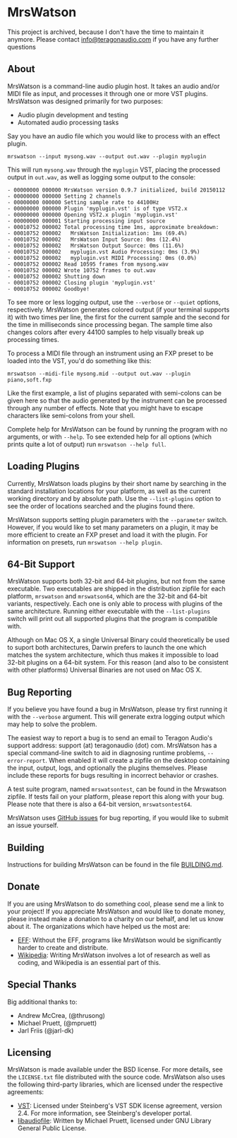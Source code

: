 MrsWatson
=========

This project is archived, because I don't have the time to maintain it
anymore. Please contact info@teragonaudio.com if you have any further
questions

About
-----

MrsWatson is a command-line audio plugin host. It takes an audio and/or MIDI
file as input, and processes it through one or more VST plugins. MrsWatson was
designed primarily for two purposes:

* Audio plugin development and testing
* Automated audio processing tasks

Say you have an audio file which you would like to process with an effect
plugin.

    mrswatson --input mysong.wav --output out.wav --plugin myplugin

This will run `mysong.wav` through the `myplugin` VST, placing the processed
output in `out.wav`, as well as logging some output to the console:

    - 00000000 000000 MrsWatson version 0.9.7 initialized, build 20150112
    - 00000000 000000 Setting 2 channels
    - 00000000 000000 Setting sample rate to 44100Hz
    - 00000000 000000 Plugin 'myplugin.vst' is of type VST2.x
    - 00000000 000000 Opening VST2.x plugin 'myplugin.vst'
    - 00000000 000001 Starting processing input source
    - 00010752 000002 Total processing time 1ms, approximate breakdown:
    - 00010752 000002   MrsWatson Initialization: 1ms (69.4%)
    - 00010752 000002   MrsWatson Input Source: 0ms (12.4%)
    - 00010752 000002   MrsWatson Output Source: 0ms (11.6%)
    - 00010752 000002   myplugin.vst Audio Processing: 0ms (3.9%)
    - 00010752 000002   myplugin.vst MIDI Processing: 0ms (0.0%)
    - 00010752 000002 Read 10595 frames from mysong.wav
    - 00010752 000002 Wrote 10752 frames to out.wav
    - 00010752 000002 Shutting down
    - 00010752 000002 Closing plugin 'myplugin.vst'
    - 00010752 000002 Goodbye!

To see more or less logging output, use the `--verbose` or `--quiet` options,
respectively. MrsWatson generates colored output (if your terminal supports
it) with two times per line, the first for the current sample and the second
for the time in milliseconds since processing began. The sample time also
changes colors after every 44100 samples to help visually break up processing
times.

To process a MIDI file through an instrument using an FXP preset to be loaded
into the VST, you'd do something like this:

    mrswatson --midi-file mysong.mid --output out.wav --plugin piano,soft.fxp

Like the first example, a list of plugins separated with semi-colons can be
given here so that the audio generated by the instrument can be processed
through any number of effects. Note that you might have to escape characters
like semi-colons from your shell.

Complete help for MrsWatson can be found by running the program with no
arguments, or with `--help`. To see extended help for all options (which prints
quite a lot of output) run `mrswatson --help full`.


Loading Plugins
---------------

Currently, MrsWatson loads plugins by their short name by searching in the
standard installation locations for your platform, as well as the current
working directory and by absolute path. Use the `--list-plugins` option to see
the order of locations searched and the plugins found there.

MrsWatson supports setting plugin parameters with the `--parameter` switch.
However, if you would like to set many parameters on a plugin, it may be more
efficient to create an FXP preset and load it with the plugin. For information
on presets, run `mrswatson --help plugin`.


64-Bit Support
--------------

MrsWatson supports both 32-bit and 64-bit plugins, but not from the same
executable. Two executables are shipped in the distribution zipfile for each
platform, `mrswatson` and `mrswatson64`, which are the 32-bit and 64-bit
variants, respectively. Each one is only able to process with plugins of the
same architecture. Running either executable with the `--list-plugins` switch
will print out all supported plugins that the program is compatible with.

Although on Mac OS X, a single Universal Binary could theoretically be used to
suport both architectures, Darwin prefers to launch the one which matches the
system architecture, which thus makes it impossible to load 32-bit plugins on a
64-bit system. For this reason (and also to be consistent with other platforms)
Universal Binaries are not used on Mac OS X.


Bug Reporting
-------------

If you believe you have found a bug in MrsWatson, please try first running it
with the `--verbose` argument. This will generate extra logging output which
may help to solve the problem.

The easiest way to report a bug is to send an email to Teragon Audio's support
address: support (at) teragonaudio (dot) com. MrsWatson has a special
command-line switch to aid in diagnosing runtime problems, `--error-report`.
When enabled it will create a zipfile on the desktop containing the input,
output, logs, and optionally the plugins themselves. Please include these
reports for bugs resulting in incorrect behavior or crashes.

A test suite program, named `mrswatsontest`, can be found in the Mrswatson
zipfile. If tests fail on your platform, please report this along with your
bug. Please note that there is also a 64-bit version, `mrswatsontest64`.

MrsWatson uses [GitHub issues][mw-issues] for bug reporting, if you would like
to submit an issue yourself.


Building
--------

Instructions for building MrsWatson can be found in the file
[BUILDING.md][mw-building].


Donate
------

If you are using MrsWatson to do something cool, please send me a link to your
project! If you appreciate MrsWatson and would like to donate money, please
instead make a donation to a charity on our behalf, and let us know about it.
The organizations which have helped us the most are:

* [EFF][donate-eff]: Without the EFF, programs like MrsWatson would be
  significantly harder to create and distribute.
* [Wikipedia][donate-wiki]: Writing MrsWatson involves a lot of research as well
  as coding, and Wikipedia is an essential part of this.


Special Thanks
--------------

Big additional thanks to:

* Andrew McCrea, (@thrusong)
* Michael Pruett, (@mpruett)
* Jarl Friis (@jarl-dk)


Licensing
---------

MrsWatson is made available under the BSD license. For more details, see the
`LICENSE.txt` file distributed with the source code. MrsWatson also uses the
following third-party libraries, which are licensed under the respective
agreements:

* [VST][vst-sdk]: Licensed under Steinberg's VST SDK license agreement, version
  2.4. For more information, see Steinberg's developer portal.
* [libaudiofile][libaudiofile]: Written by Michael Pruett, licensed under GNU
  Library General Public License.


[appveyor-build-icon]: https://ci.appveyor.com/api/projects/status/a9q0a8w1slgpigip/branch/master?svg=true
[appveyor-build-home]: https://ci.appveyor.com/project/nikreiman/mrswatson/branch/master
[travis-build-icon]: https://travis-ci.org/teragonaudio/MrsWatson.svg?branch=master
[travis-build-home]: https://travis-ci.org/teragonaudio/MrsWatson
[mw-issues]: https://github.com/teragonaudio/MrsWatson/issues
[donate-eff]: https://supporters.eff.org/donate
[donate-wiki]: http://wikimediafoundation.org/wiki/WMFJA085/en
[vst-sdk]: http://www.steinberg.net/en/company/developer.html
[libaudiofile]: http://audiofile.68k.org/
[mw-building]: BUILDING.md
